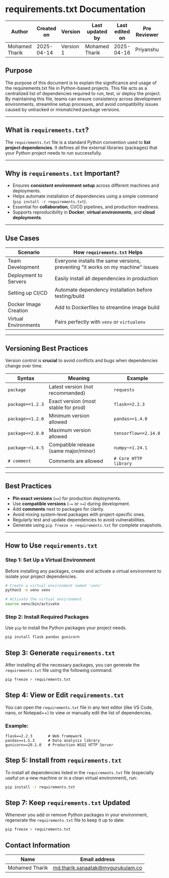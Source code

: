 # **requirements.txt Documentation**

| Author         | Created on     | Version         | Last updated by | Last edited on | Pre Reviewer | L0 Reviewer | L1 Reviewer | L2 Reviewer |
|----------------|----------------|-----------------|-----------------|----------------|---------------|-------------|-------------|-------------|
| Mohamed Tharik | 2025-04-14     |     Version 1   | Mohamed Tharik  | 2025-04-16     |Priyanshu      | Khushi      | Mukul Joshi|Piyush Upadhyay |

## **Purpose**

The purpose of this document is to explain the significance and usage of the requirements.txt file in Python-based projects. This file acts as a centralized list of dependencies required to run, test, or deploy the project. By maintaining this file, teams can ensure consistency across development environments, streamline setup processes, and avoid compatibility issues caused by untracked or mismatched package versions. 

---

## What is `requirements.txt`?

The `requirements.txt` file is a standard Python convention used to **list project dependencies**. It defines all the external libraries (packages) that your Python project needs to run successfully.

---

## Why is `requirements.txt` Important?

-  Ensures **consistent environment setup** across different machines and deployments.
-  Helps automate installation of dependencies using a simple command (`pip install -r requirements.txt`).
-  Essential for **collaboration**, CI/CD pipelines, and production readiness.
-  Supports reproducibility in **Docker**, **virtual environments**, and **cloud deployments**.

---

## Use Cases

| Scenario                         | How `requirements.txt` Helps                                      |
|----------------------------------|--------------------------------------------------------------------|
|  Team Development              | Everyone installs the same versions, preventing "it works on my machine" issues |
|  Deployment to Servers         | Easily install all dependencies in production                     |
|  Setting up CI/CD              | Automate dependency installation before testing/build             |
|  Docker Image Creation         | Add to Dockerfiles to streamline image build                      |
|  Virtual Environments          | Pairs perfectly with `venv` or `virtualenv`                       |

---

## Versioning Best Practices

Version control is **crucial** to avoid conflicts and bugs when dependencies change over time.

| Syntax               | Meaning                                      | Example                      |
|----------------------|----------------------------------------------|------------------------------|
| `package`            | Latest version (not recommended)             | `requests`                  |
| `package==1.2.3`     | Exact version (most stable for prod)         | `flask==2.2.3`              |
| `package>=1.2.0`     | Minimum version allowed                      | `pandas>=1.4.0`             |
| `package<=2.0.0`     | Maximum version allowed                      | `tensorflow<=2.14.0`        |
| `package~=1.4.5`     | Compatible release (same major/minor)        | `numpy~=1.24.1`             |
| `# comment`          | Comments are allowed                         | `# Core HTTP library`       |

---

## Best Practices

-  **Pin exact versions** (`==`) for production deployments.
-  Use **compatible versions** (`~=` or `>=`) during development.
-  Add **comments** next to packages for clarity.
-  Avoid mixing system-level packages with project-specific ones.
-  Regularly test and update dependencies to avoid vulnerabilities.
-  Generate using `pip freeze > requirements.txt` for complete snapshots.

---

## How to Use `requirements.txt`

### Step 1: Set Up a Virtual Environment

Before installing any packages, create and activate a virtual environment to isolate your project dependencies.
```bash
# Create a virtual environment named 'venv'
python3 -m venv venv

# Activate the virtual environment
source venv/bin/activate

```
### Step 2: Install Required Packages

Use `pip` to install the Python packages your project needs.
```bash 
pip install flask pandas gunicorn

```
## Step 3: Generate `requirements.txt`

After installing all the necessary packages, you can generate the `requirements.txt` file using the following command:
```bash 
pip freeze > requirements.txt

```
## Step 4: View or Edit `requirements.txt`

You can open the `requirements.txt` file in any text editor (like VS Code, nano, or Notepad++) to view or manually edit the list of dependencies.

### Example:
```text
flask==2.2.3       # Web framework
pandas==1.5.3      # Data analysis library
gunicorn==20.1.0   # Production WSGI HTTP Server

```
## Step 5: Install from `requirements.txt`

To install all dependencies listed in the `requirements.txt` file (especially useful on a new machine or in a clean virtual environment), run:
```bash 
pip install -r requirements.txt

```
## Step 7: Keep `requirements.txt` Updated

Whenever you add or remove Python packages in your environment, regenerate the `requirements.txt` file to keep it up to date:
```bash 
pip freeze > requirements.txt

```
## Contact Information

| Name | Email address         |
|------|------------------------|
| Mohamed Tharik  | md.tharik.sanaatak@mygurukulam.co    |







